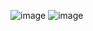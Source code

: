 ![image](https://github.com/user-attachments/assets/cc314509-c5b0-4b38-9a65-74225a0d275b)
![image](https://github.com/user-attachments/assets/fcb56f11-a5a6-4a1c-9bc3-8325dbcf99b6)

